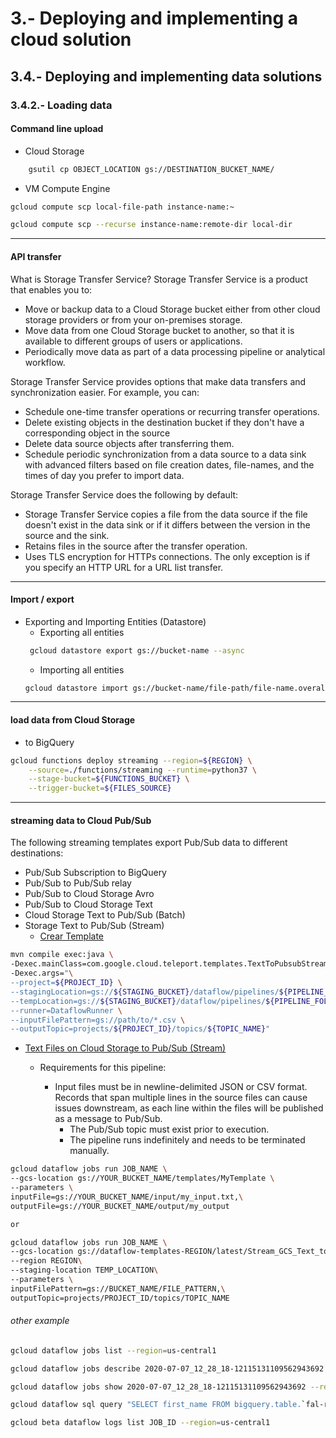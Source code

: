

# 3.-  Deploying and implementing a cloud solution

## 3.4.- Deploying and implementing data solutions

### 3.4.2.- Loading data
#### **Command line upload**
- Cloud Storage
```bash
    gsutil cp OBJECT_LOCATION gs://DESTINATION_BUCKET_NAME/
```
- VM Compute Engine
```bash
gcloud compute scp local-file-path instance-name:~

gcloud compute scp --recurse instance-name:remote-dir local-dir
```
---
#### **API transfer**
What is Storage Transfer Service?
Storage Transfer Service is a product that enables you to:
- Move or backup data to a Cloud Storage bucket either from other cloud storage providers or from your on-premises storage.
- Move data from one Cloud Storage bucket to another, so that it is available to different groups of users or applications.
- Periodically move data as part of a data processing pipeline or analytical workflow.

Storage Transfer Service provides options that make data transfers and synchronization easier. For example, you can:
- Schedule one-time transfer operations or recurring transfer operations.
- Delete existing objects in the destination bucket if they don't have a corresponding object in the source
- Delete data source objects after transferring them.
- Schedule periodic synchronization from a data source to a data sink with advanced filters based on file creation dates, file-names, and the times of day you prefer to import data.

Storage Transfer Service does the following by default:
- Storage Transfer Service copies a file from the data source if the file doesn't exist in the data sink or if it differs between the version in the source and the sink.
- Retains files in the source after the transfer operation.
- Uses TLS encryption for HTTPs connections. The only exception is if you specify an HTTP URL for a URL list transfer.

---
#### **Import / export**

- Exporting and Importing Entities (Datastore)
    * Exporting all entities
    ```bash
     gcloud datastore export gs://bucket-name --async
    ```
    * Importing all entities
    ```bash
    gcloud datastore import gs://bucket-name/file-path/file-name.overall_export_metadata --async
    ```
---
#### **load data from Cloud Storage**
* to BigQuery
```bash
gcloud functions deploy streaming --region=${REGION} \
    --source=./functions/streaming --runtime=python37 \
    --stage-bucket=${FUNCTIONS_BUCKET} \
    --trigger-bucket=${FILES_SOURCE}
```
---
#### **streaming data to Cloud Pub/Sub**

The following streaming templates export Pub/Sub data to different destinations:
- Pub/Sub Subscription to BigQuery
- Pub/Sub to Pub/Sub relay
- Pub/Sub to Cloud Storage Avro
- Pub/Sub to Cloud Storage Text
- Cloud Storage Text to Pub/Sub (Batch)
- Storage Text to Pub/Sub (Stream)
    * [Crear Template](https://github.com/GoogleCloudPlatform/DataflowTemplates) 
```bash
mvn compile exec:java \
-Dexec.mainClass=com.google.cloud.teleport.templates.TextToPubsubStream \
-Dexec.args="\
--project=${PROJECT_ID} \
--stagingLocation=gs://${STAGING_BUCKET}/dataflow/pipelines/${PIPELINE_FOLDER}/staging \
--tempLocation=gs://${STAGING_BUCKET}/dataflow/pipelines/${PIPELINE_FOLDER}/temp \
--runner=DataflowRunner \
--inputFilePattern=gs://path/to/*.csv \
--outputTopic=projects/${PROJECT_ID}/topics/${TOPIC_NAME}"
```

* [Text Files on Cloud Storage to Pub/Sub (Stream)](https://cloud.google.com/dataflow/docs/guides/templates/provided-streaming#text-files-on-cloud-storage-to-pubsub-stream)
    - Requirements for this pipeline:

        * Input files must be in newline-delimited JSON or CSV format. Records that span multiple lines in the source files can cause issues downstream, as each line within the files will be published as a message to Pub/Sub.
            * The Pub/Sub topic must exist prior to execution.
            * The pipeline runs indefinitely and needs to be terminated manually.


```bash
gcloud dataflow jobs run JOB_NAME \
--gcs-location gs://YOUR_BUCKET_NAME/templates/MyTemplate \
--parameters \
inputFile=gs://YOUR_BUCKET_NAME/input/my_input.txt,\
outputFile=gs://YOUR_BUCKET_NAME/output/my_output

or 

gcloud dataflow jobs run JOB_NAME \
--gcs-location gs://dataflow-templates-REGION/latest/Stream_GCS_Text_to_Cloud_PubSub \
--region REGION\
--staging-location TEMP_LOCATION\
--parameters \
inputFilePattern=gs://BUCKET_NAME/FILE_PATTERN,\
outputTopic=projects/PROJECT_ID/topics/TOPIC_NAME
```

###### other example
```bash
gcloud dataflow jobs list --region=us-central1

gcloud dataflow jobs describe 2020-07-07_12_28_18-12115131109562943692  --region=us-central1

gcloud dataflow jobs show 2020-07-07_12_28_18-12115131109562943692 --region=us-central1

gcloud dataflow sql query "SELECT first_name FROM bigquery.table.`fal-retail-dtlk-uat`.guille.test_json where last_name='Doe'" --job-name=my-job --region=us-central1 --bigquery-dataset=guille --bigquery-table=my_output_table

gcloud beta dataflow logs list JOB_ID --region=us-central1
```